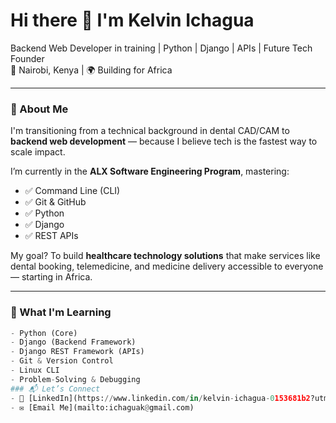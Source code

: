 # Hi there 👋 I'm Kelvin Ichagua

Backend Web Developer in training | Python | Django | APIs | Future Tech Founder  
📍 Nairobi, Kenya | 🌍 Building for Africa  

---

### 🚀 About Me
I'm transitioning from a technical background in dental CAD/CAM to **backend web development** — because I believe tech is the fastest way to scale impact.  

I’m currently in the **ALX Software Engineering Program**, mastering:
- ✅ Command Line (CLI)
- ✅ Git & GitHub
- ✅ Python
- ✅ Django
- ✅ REST APIs

My goal? To build **healthcare technology solutions** that make services like dental booking, telemedicine, and medicine delivery accessible to everyone — starting in Africa.

---

### 🔧 What I'm Learning
```python
- Python (Core)
- Django (Backend Framework)
- Django REST Framework (APIs)
- Git & Version Control
- Linux CLI
- Problem-Solving & Debugging
### 📬 Let’s Connect
- 💼 [LinkedIn](https://www.linkedin.com/in/kelvin-ichagua-0153681b2?utm_source=share&utm_campaign=share_via&utm_content=profile&utm_medium=ios_app)
- ✉️ [Email Me](mailto:ichaguak@gmail.com)  

